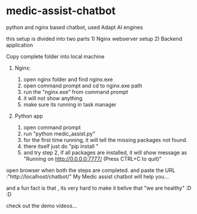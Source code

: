# medic-assist-chatbot
python and nginx based chatbot, used Adapt AI engines 

this setup is divided into two parts
	1) Nginx webserver setup
	2) Backend application

Copy complete folder into local machine

1) Nginx:
	1) open nginx folder and find nginx.exe
	2) open command prompt and cd to nginx.exe path
	3) run the "nginx.exe" from command prompt
	4) it will not show anything
	5) make sure its running in task manager

2) Python app
	1) open command prompt
	2) run "python medic_assist.py"
	3) for the first time running, it will tell the missing packages not found.
	4) there itself just do "pip install <missing package name>"
	5) and try step 2, if all packages are installed, it will show message as 
		"Running on http://0.0.0.0:7777/ (Press CTRL+C to quit)"

open browser when both the steps are completed.
and paste the URL :"http://localhost/chatbot/"
My Medic assist chatbot will help you...

and a fun fact is that , its very hard to make it belive that "we are healthy" :D :D

check out the demo videos...
